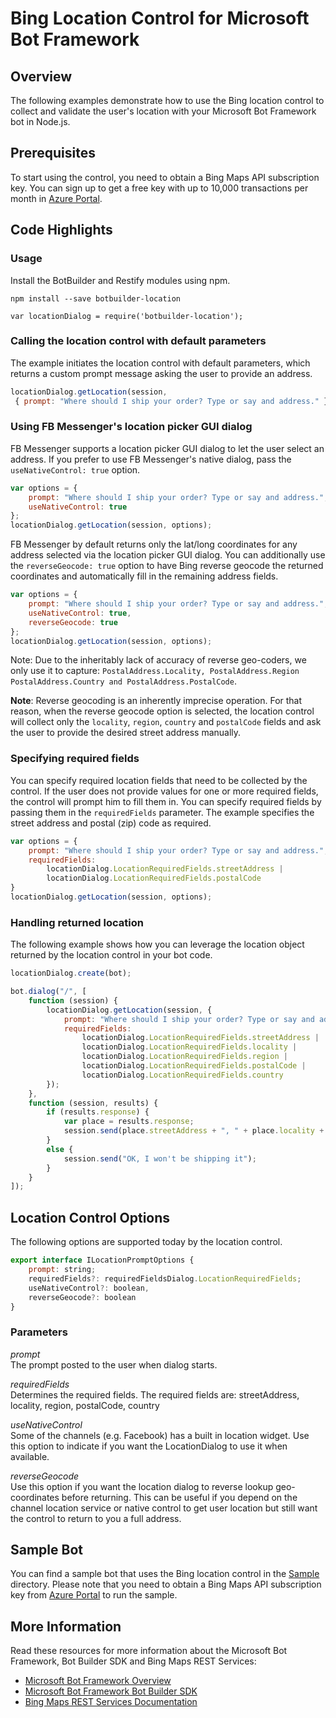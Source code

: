 # Bing Location Control for Microsoft Bot Framework

## Overview
The following examples demonstrate how to use the Bing location control to collect and validate the user's location with your Microsoft Bot Framework bot in Node.js.

## Prerequisites
To start using the control, you need to obtain a Bing Maps API subscription key. You can sign up to get a free key with up to 10,000 transactions per month in [Azure Portal](https://azure.microsoft.com/en-us/marketplace/partners/bingmaps/mapapis/).

## Code Highlights

### Usage
Install the BotBuilder and Restify modules using npm.

    npm install --save botbuilder-location
       
    var locationDialog = require('botbuilder-location');

### Calling the location control with default parameters
The example initiates the location control with default parameters, which returns a custom prompt message asking the user to provide an address. 

````JavaScript
locationDialog.getLocation(session,
 { prompt: "Where should I ship your order? Type or say and address." });
````

### Using FB Messenger's location picker GUI dialog 
FB Messenger supports a location picker GUI dialog to let the user select an address. If you prefer to use FB Messenger's native dialog,  pass the `useNativeControl: true` option.

````JavaScript
var options = {
    prompt: "Where should I ship your order? Type or say and address.",
    useNativeControl: true
};
locationDialog.getLocation(session, options);
````

FB Messenger by default returns only the lat/long coordinates for any address selected via the location picker GUI dialog. You can additionally use the `reverseGeocode: true` option to have Bing reverse geocode the returned coordinates and automatically fill in the remaining address fields. 

````JavaScript
var options = {
    prompt: "Where should I ship your order? Type or say and address.",
    useNativeControl: true,
    reverseGeocode: true
};
locationDialog.getLocation(session, options);
````

Note: Due to the inheritably lack of accuracy of reverse geo-coders, we only use it to capture: `PostalAddress.Locality, PostalAddress.Region PostalAddress.Country and PostalAddress.PostalCode`.

**Note**: Reverse geocoding is an inherently imprecise operation. For that reason, when the reverse geocode option is selected, the location control will collect only the `locality`, `region`, `country` and `postalCode` fields and ask the user to provide the desired street address manually. 

### Specifying required fields 
You can specify required location fields that need to be collected by the control. If the user does not provide values for one or more required fields, the control will prompt him to fill them in. You can specify required fields by passing them in the `requiredFields` parameter. The example specifies the street address and postal (zip) code as required. 

````JavaScript
var options = {
    prompt: "Where should I ship your order? Type or say and address.",
    requiredFields:
        locationDialog.LocationRequiredFields.streetAddress |
        locationDialog.LocationRequiredFields.postalCode
}
locationDialog.getLocation(session, options);
````

### Handling returned location
The following example shows how you can leverage the location object returned by the location control in your bot code. 

````JavaScript
locationDialog.create(bot);

bot.dialog("/", [
    function (session) {
        locationDialog.getLocation(session, {
            prompt: "Where should I ship your order? Type or say and address.",
            requiredFields: 
                locationDialog.LocationRequiredFields.streetAddress |
                locationDialog.LocationRequiredFields.locality |
                locationDialog.LocationRequiredFields.region |
                locationDialog.LocationRequiredFields.postalCode |
                locationDialog.LocationRequiredFields.country
        });
    },
    function (session, results) {
        if (results.response) {
            var place = results.response;
            session.send(place.streetAddress + ", " + place.locality + ", " + place.region + ", " + place.country + " (" + place.postalCode + ")");
        }
        else {
            session.send("OK, I won't be shipping it");
        }
    }
]);
````

## Location Control Options
The following options are supported today by the location control. 

````JavaScript
export interface ILocationPromptOptions {
    prompt: string;
    requiredFields?: requiredFieldsDialog.LocationRequiredFields;
    useNativeControl?: boolean,
    reverseGeocode?: boolean
}
````
### Parameters

*prompt*    
The prompt posted to the user when dialog starts. 

*requiredFields*    
Determines the required fields. The required fields are: streetAddress, locality, region, postalCode, country

*useNativeControl*    
Some of the channels (e.g. Facebook) has a built in location widget. Use this option to indicate if you want the LocationDialog to use it when available.

*reverseGeocode*    
Use this option if you want the location dialog to reverse lookup geo-coordinates before returning. 
This can be useful if you depend on the channel location service or native control to get user location
but still want the control to return to you a full address.

## Sample Bot
You can find a sample bot that uses the Bing location control in the [Sample](../sample/app.js) directory. Please note that you need to obtain a Bing Maps API subscription key from [Azure Portal](https://azure.microsoft.com/en-us/marketplace/partners/bingmaps/mapapis/) to run the sample.

## More Information
Read these resources for more information about the Microsoft Bot Framework, Bot Builder SDK and Bing Maps REST Services:

* [Microsoft Bot Framework Overview](https://docs.botframework.com/en-us/)
* [Microsoft Bot Framework Bot Builder SDK](https://github.com/Microsoft/BotBuilder)
* [Bing Maps REST Services Documentation](https://msdn.microsoft.com/en-us/library/ff701713.aspx)

